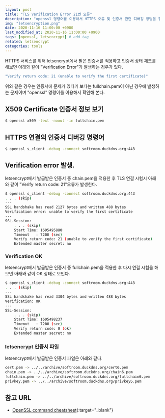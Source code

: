 ```yaml
---
layout: post
title: "TLS Verification Error 21번 오류"
description: "openssl 명령어를 이용해서 HTTPS 오류 및 인증서 관련 디버깅 방법을 정리해본다."
img: "letsencryption.png"
date: 2020-11-16 11:00:00 +0900
last_modified_at: 2020-11-16 11:00:00 +0900
tags: [openssl, letsencrypt] # add tag
related: letsencrypt
categories: tools
---
```


HTTPS 서비스를 위해 letsencrypt에서 받은 인증서를 적용하고 인증서 상태 체크를 해보면 아래와 같이 "Verification Error"가 발생하는 경우가 있다. 
<!--more-->

```bash
"Verify return code: 21 (unable to verify the first certificate)"
```

위와 같은 경우는 인증서에 문제가 있다기 보다는 fullchain.pem이 아닌 경우에 발생하는 문제이며 "openssl" 명령어를 이용해서 확인해 본다. 

## X509 Certificate 인증서 정보 보기

```bash
$ openssl x509 -text -noout -in fullchain.pem
```

## HTTPS 연결의 인증서 디버깅 명령어

```bash
$ openssl s_client -debug -connect softroom.duckdns.org:443
```

## Verification error 발생. 

letsencrypt에서 발급받은 인증서 중 chain.pem을 적용한 후 TLS 연결 시험시 아래와 같이 "Verify return code: 21"오류가 발생한다. 

```bash
$ openssl s_client -debug -connect softroom.duckdns.org:443
. . . (skip)
---
SSL handshake has read 2127 bytes and written 488 bytes
Verification error: unable to verify the first certificate
---
SSL-Session:
    . . . (skip)
    Start Time: 1605495880
    Timeout   : 7200 (sec)
    Verify return code: 21 (unable to verify the first certificate)
    Extended master secret: no                                                                                     
```

### Verification OK

letsencrypt에서 발급받은 인증서 중 fullchain.pem을 적용한 후 다시 연결 시험을 해 보면 아래와 같이 OK 상태로 보인다. 

```bash
$ openssl s_client -debug -connect softroom.duckdns.org:443
. . . (skip)
---
SSL handshake has read 3304 bytes and written 488 bytes
Verification: OK
---
SSL-Session:
    . . . (skip)
    Start Time: 1605498237
    Timeout   : 7200 (sec)
    Verify return code: 0 (ok)
    Extended master secret: no
```

### letsencrypt 인증서 파일 

letsencrypt에서 발급받은 인증서 파일은 아래와 같다. 

```bash
cert.pem -> ../../archive/softroom.duckdns.org/cert6.pem
chain.pem -> ../../archive/softroom.duckdns.org/chain6.pem
fullchain.pem -> ../../archive/softroom.duckdns.org/fullchain6.pem
privkey.pem -> ../../archive/softroom.duckdns.org/privkey6.pem
``` 


## 참고 URL
- [OpenSSL command cheatsheet](https://www.freecodecamp.org/news/openssl-command-cheatsheet-b441be1e8c4a/){:target="_blank"}
